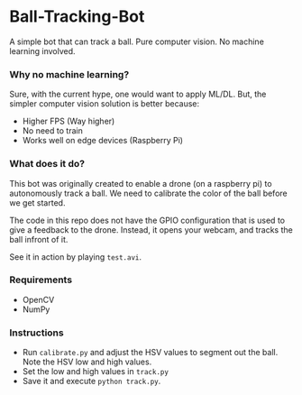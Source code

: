 # Ball-Tracking-Bot
A simple bot that can track a ball. Pure computer vision. No machine learning involved.

### Why no machine learning?
Sure, with the current hype, one would want to apply ML/DL. But, the simpler computer vision solution is better because:
- Higher FPS (Way higher)
- No need to train
- Works well on edge devices (Raspberry Pi)

### What does it do?
This bot was originally created to enable a drone (on a raspberry pi) to autonomously track a ball. We need to calibrate the color of the ball before we get started.

The code in this repo does not have the GPIO configuration that is used to give a feedback to the drone. Instead, it opens your webcam, and tracks the ball infront of it.

See it in action by playing `test.avi`.

### Requirements
- OpenCV
- NumPy

### Instructions
- Run `calibrate.py` and adjust the HSV values to segment out the ball. Note the HSV low and high values.
- Set the low and high values in `track.py` 
- Save it and execute `python track.py`.

